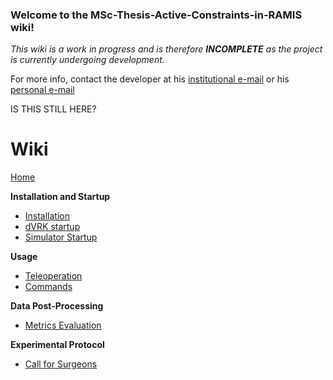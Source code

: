 ### Welcome to the MSc-Thesis-Active-Constraints-in-RAMIS wiki!

*This wiki is a work in progress and is therefore **INCOMPLETE** as the project is currently undergoing development.*

For more info, contact the developer at his [institutional e-mail](mailto:alberto2.rota@mail.polimi.it) or his [personal e-mail](mailto:alberto_rota@outlook.com)

IS THIS STILL HERE?

# Wiki
[Home](https://github.com/alberto-rota/MSc-Thesis-Active-Constraints-in-RAMIS/wiki)

**Installation and Startup**
* [Installation]()
* [dVRK startup](https://github.com/alberto-rota/MSc-Thesis-Active-Constraints-in-RAMIS/wiki/dVRK-Startup)
* [Simulator Startup](https://github.com/alberto-rota/MSc-Thesis-Active-Constraints-in-RAMIS/wiki/Simulator-Startup)

**Usage**
* [Teleoperation]()
* [Commands]()

**Data Post-Processing**
* [Metrics Evaluation]()

**Experimental Protocol**
* [Call for Surgeons](https://github.com/alberto-rota/MSc-Thesis-Active-Constraints-in-RAMIS/wiki/Call-For-Surgeons)